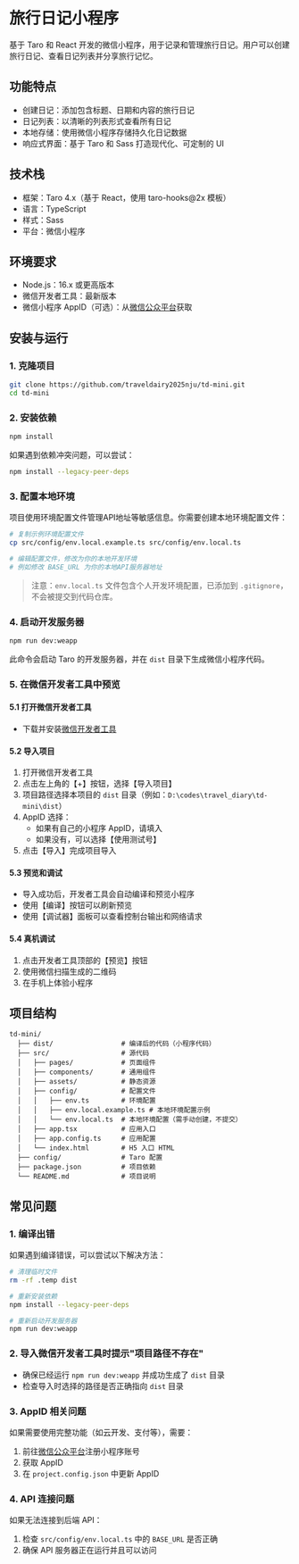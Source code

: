 # 旅行日记小程序

基于 Taro 和 React 开发的微信小程序，用于记录和管理旅行日记。用户可以创建旅行日记、查看日记列表并分享旅行记忆。

## 功能特点

- 创建日记：添加包含标题、日期和内容的旅行日记
- 日记列表：以清晰的列表形式查看所有日记
- 本地存储：使用微信小程序存储持久化日记数据
- 响应式界面：基于 Taro 和 Sass 打造现代化、可定制的 UI

## 技术栈

- 框架：Taro 4.x（基于 React，使用 taro-hooks@2x 模板）
- 语言：TypeScript
- 样式：Sass
- 平台：微信小程序

## 环境要求

- Node.js：16.x 或更高版本
- 微信开发者工具：最新版本
- 微信小程序 AppID（可选）：从[微信公众平台](https://mp.weixin.qq.com/)获取

## 安装与运行

### 1. 克隆项目

```bash
git clone https://github.com/traveldairy2025nju/td-mini.git
cd td-mini
```

### 2. 安装依赖

```bash
npm install
```

如果遇到依赖冲突问题，可以尝试：

```bash
npm install --legacy-peer-deps
```

### 3. 配置本地环境

项目使用环境配置文件管理API地址等敏感信息。你需要创建本地环境配置文件：

```bash
# 复制示例环境配置文件
cp src/config/env.local.example.ts src/config/env.local.ts

# 编辑配置文件，修改为你的本地开发环境
# 例如修改 BASE_URL 为你的本地API服务器地址
```

> 注意：`env.local.ts` 文件包含个人开发环境配置，已添加到 `.gitignore`，不会被提交到代码仓库。

### 4. 启动开发服务器

```bash
npm run dev:weapp
```

此命令会启动 Taro 的开发服务器，并在 `dist` 目录下生成微信小程序代码。

### 5. 在微信开发者工具中预览

#### 5.1 打开微信开发者工具

- 下载并安装[微信开发者工具](https://developers.weixin.qq.com/miniprogram/dev/devtools/download.html)

#### 5.2 导入项目

1. 打开微信开发者工具
2. 点击左上角的【+】按钮，选择【导入项目】
3. 项目路径选择本项目的 `dist` 目录（例如：`D:\codes\travel_diary\td-mini\dist`）
4. AppID 选择：
   - 如果有自己的小程序 AppID，请填入
   - 如果没有，可以选择【使用测试号】
5. 点击【导入】完成项目导入

#### 5.3 预览和调试

- 导入成功后，开发者工具会自动编译和预览小程序
- 使用【编译】按钮可以刷新预览
- 使用【调试器】面板可以查看控制台输出和网络请求

#### 5.4 真机调试

1. 点击开发者工具顶部的【预览】按钮
2. 使用微信扫描生成的二维码
3. 在手机上体验小程序

## 项目结构

```
td-mini/
  ├── dist/                 # 编译后的代码（小程序代码）
  ├── src/                  # 源代码
  │   ├── pages/            # 页面组件
  │   ├── components/       # 通用组件
  │   ├── assets/           # 静态资源
  │   ├── config/           # 配置文件
  │   │   ├── env.ts        # 环境配置
  │   │   ├── env.local.example.ts # 本地环境配置示例
  │   │   └── env.local.ts  # 本地环境配置（需手动创建，不提交）
  │   ├── app.tsx           # 应用入口
  │   ├── app.config.ts     # 应用配置
  │   └── index.html        # H5 入口 HTML
  ├── config/               # Taro 配置
  ├── package.json          # 项目依赖
  └── README.md             # 项目说明
```

## 常见问题

### 1. 编译出错

如果遇到编译错误，可以尝试以下解决方法：

```bash
# 清理临时文件
rm -rf .temp dist

# 重新安装依赖
npm install --legacy-peer-deps

# 重新启动开发服务器
npm run dev:weapp
```

### 2. 导入微信开发者工具时提示"项目路径不存在"

- 确保已经运行 `npm run dev:weapp` 并成功生成了 `dist` 目录
- 检查导入时选择的路径是否正确指向 `dist` 目录

### 3. AppID 相关问题

如果需要使用完整功能（如云开发、支付等），需要：

1. 前往[微信公众平台](https://mp.weixin.qq.com/)注册小程序账号
2. 获取 AppID
3. 在 `project.config.json` 中更新 AppID

### 4. API 连接问题

如果无法连接到后端 API：

1. 检查 `src/config/env.local.ts` 中的 `BASE_URL` 是否正确
2. 确保 API 服务器正在运行并且可以访问
